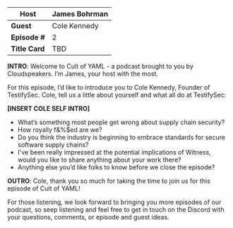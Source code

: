 | **Host**       | James Bohrman |
|----------------|---------------|
| **Guest**      | Cole Kennedy  |
| **Episode #**  | 2             |
| **Title Card** | TBD           |

**INTRO**: Welcome to Cult of YAML - a podcast brought to you by Cloudspeakers. I’m James, your host with the most.

For this episode, I’d like to introduce you to Cole Kennedy, Founder of TestifySec. Cole, tell us a little about yourself and what all do at TestifySec:

**[INSERT COLE SELF INTRO]**


* What’s something most people get wrong about supply chain security?
* How royally f&%$ed are we?
* Do you think the industry is beginning to embrace standards for secure software supply chains?
* I've been really impressed at the potential implications of Witness, would you like to share anything about your work there?
* Anything else you’d like folks to know before we close the episode?

**OUTRO**: Cole, thank you so much for taking the time to join us for this episode of Cult of YAML!

For those listening, we look forward to bringing you more episodes of our podcast, so seep listening and feel free to get in touch on the Discord with your questions, comments, or episode and guest ideas. 